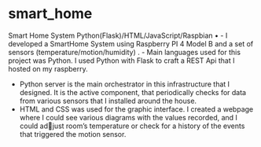 # smart_home

Smart Home System
Python(Flask)/HTML/JavaScript/Raspbian
• - I developed a SmartHome System using Raspberry PI 4 Model B and a set
of sensors (temperature/motion/humidity) . - Main languages used for this
project was Python. I used Python with Flask to craft a REST Api that I hosted
on my raspberry.
- Python server is the main orchestrator in this infrastructure that I designed. It
is the active component, that periodically checks for data from various sensors
that I installed around the house.
- HTML and CSS was used for the graphic interface. I created a webpage
where I could see various diagrams with the values recorded, and I could adjust room’s temperature or check for a history of the events that triggered the
motion sensor.
